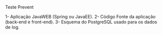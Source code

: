 Teste Prevent 

1- Aplicação JavaWEB (Spring ou JavaEE).
2- Código Fonte da aplicação (back-end e front-end).
3- Esquema do PostgreSQL usado para os dados de log.
